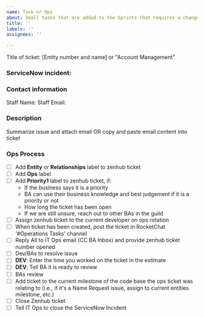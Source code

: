 ```yaml
---
name: Task or Ops
about: Small tasks that are added to the Sprints that requires a change to any repos
title: ''
labels: ''
assignees: ''

---
```

Title of ticket: [Entity number and name] or "Account Management"

### ServiceNow incident:
### Contact information
Staff Name:
Staff Email:

### Description
Summarize issue and attach email OR copy and paste email content into ticket

### Ops Process
- [ ] Add **Entity** or **Relationships** label to zenhub ticket
- [ ] Add **Ops** label
- [ ] Add **Priority1** label to zenhub ticket, if:
  - If the business says it is a priority
  - BA can use their business knowledge and best judgement if it is a priority or not
  - How long the ticket has been open
  - If we are still unsure, reach out to other BAs in the guild
- [ ] Assign zenhub ticket to the current developer on ops rotation
- [ ] When ticket has been created, post the ticket in RocketChat '#Operations Tasks' channel
- [ ] Reply All to IT Ops email (CC BA Inbox) and provide zenhub ticket number opened
- [ ] Dev/BAs to resolve issue
- [ ] **DEV**: Enter the time you worked on the ticket in the estimate
- [ ] **DEV**: Tell BA it is ready to review
- [ ] BAs review
- [ ] Add ticket to the current milestone of the code base the ops ticket was relating to (i.e., if it's a Name Request issue, assign to current entities milestone, etc.)
- [ ] Close Zenhub ticket
- [ ] Tell IT Ops to close the ServiceNow Incident
